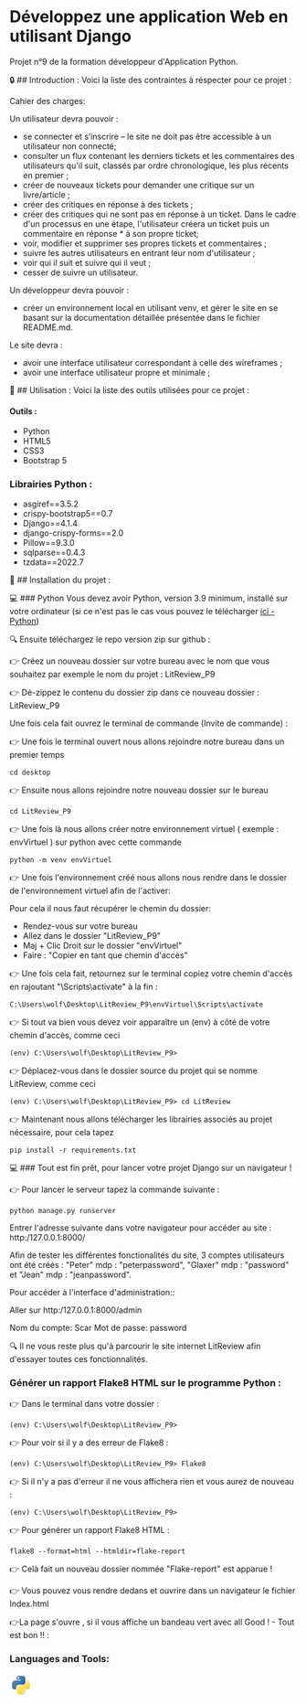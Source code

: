 # Développez une application Web en utilisant Django


Projet n°9 de la formation développeur d'Application Python.

:lock: ## Introduction : Voici la liste des contraintes à réspecter pour ce projet  :

Cahier des charges:

Un utilisateur devra pouvoir :

* se connecter et s’inscrire – le site ne doit pas être accessible à un utilisateur non connecté;
* consulter un flux contenant les derniers tickets et les commentaires des utilisateurs qu'il suit, classés par ordre chronologique, les plus récents en premier ;
* créer de nouveaux tickets pour demander une critique sur un livre/article ;
* créer des critiques en réponse à des tickets ;
* créer des critiques qui ne sont pas en réponse à un ticket. Dans le cadre d'un processus en une étape, l'utilisateur créera un ticket puis un commentaire en réponse * à son propre ticket;
* voir, modifier et supprimer ses propres tickets et commentaires ;
* suivre les autres utilisateurs en entrant leur nom d'utilisateur ;
* voir qui il suit et suivre qui il veut ;
* cesser de suivre un utilisateur.


Un développeur devra pouvoir :

* créer un environnement local en utilisant venv, et gérer le site en se basant sur la documentation détaillée présentée dans le fichier README.md.


Le site devra :

* avoir une interface utilisateur correspondant à celle des wireframes ;
* avoir une interface utilisateur propre et minimale ;


:pushpin: ## Utilisation : Voici la liste des outils utilisées pour ce projet :

#### Outils : 

* Python 
* HTML5
* CSS3
* Bootstrap 5

### Librairies Python :

* asgiref==3.5.2
* crispy-bootstrap5==0.7
* Django==4.1.4
* django-crispy-forms==2.0
* Pillow==9.3.0
* sqlparse==0.4.3
* tzdata==2022.7


:pushpin: ## Installation du projet : 



:computer: ### Python
Vous devez avoir Python, version 3.9 minimum, installé sur votre ordinateur (si ce n'est pas le cas vous pouvez le télécharger [ici - Python](https://www.python.org/downloads/))


:mag: Ensuite téléchargez le repo version zip sur github  :


:point_right: Créez un nouveau dossier sur votre bureau avec le nom que vous souhaitez par exemple le nom du projet : LitReview_P9



:point_right: Dé-zippez le contenu du dossier zip dans ce nouveau dossier : LitReview_P9




Une fois cela fait ouvrez le terminal de commande (Invite de commande) :



:point_right: Une fois le terminal ouvert nous allons rejoindre notre bureau dans un premier temps
```
cd desktop
```
:point_right: Ensuite nous allons rejoindre notre nouveau dossier sur le bureau
```
cd LitReview_P9
```
:point_right: Une fois là nous allons créer notre environnement virtuel ( exemple : envVirtuel ) sur python avec cette commande
```
python -m venv envVirtuel
```
:point_right: Une fois l'environnement créé nous allons nous rendre dans le dossier de l'environnement virtuel afin de l'activer:


Pour cela il nous faut récupérer le chemin du dossier:


* Rendez-vous sur votre bureau
* Allez dans le dossier "LitReview_P9"
* Maj + Clic Droit sur le dossier "envVirtuel"
* Faire : "Copier en tant que chemin d'accès"



:point_right: Une fois cela fait, retournez sur le terminal copiez votre chemin d'accès en rajoutant "\Scripts\activate" à la fin :
```
C:\Users\wolf\Desktop\LitReview_P9\envVirtuel\Scripts\activate
```
:point_right: Si tout va bien vous devez voir apparaître un (env) à côté de votre chemin d'accès, comme ceci
```
(env) C:\Users\wolf\Desktop\LitReview_P9>
```
:point_right: Déplacez-vous dans le dossier source du projet qui se nomme LitReview, comme ceci
```
(env) C:\Users\wolf\Desktop\LitReview_P9> cd LitReview
```
:point_right: Maintenant nous allons télécharger les librairies associés au projet nécessaire, pour cela tapez
```
pip install -r requirements.txt
```


:computer: ### Tout est fin prêt, pour lancer votre projet Django sur un navigateur !



:point_right: Pour lancer le serveur tapez la commande suivante :
```
python manage.py runserver
```

Entrer l'adresse suivante dans votre navigateur pour accéder au site : http:/127.0.0.1:8000/

Afin de tester les différentes fonctionalités du site, 3 comptes utilisateurs ont été créés : "Peter" mdp : "peterpassword", "Glaxer" mdp : "password" et "Jean" mdp : "jeanpassword".

Pour accéder à l'interface d'administration::

Aller sur http:/127.0.0.1:8000/admin

Nom du compte: Scar
Mot de passe: password

:mag: Il ne vous reste plus qu'à parcourir le site internet LitReview afin d'essayer toutes ces fonctionnalités.



### Générer un rapport Flake8 HTML sur le programme Python :

:point_right: Dans le terminal dans votre dossier :
```
(env) C:\Users\wolf\Desktop\LitReview_P9>
```

:point_right: Pour voir si il y a des erreur de Flake8 :
```
(env) C:\Users\wolf\Desktop\LitReview_P9> Flake8
```

:point_right: Si il n'y a pas d'erreur il ne vous affichera rien et vous aurez de nouveau :
```
(env) C:\Users\wolf\Desktop\LitReview_P9> 
```

:point_right: Pour générer un rapport Flake8 HTML :
```
flake8 --format=html --htmldir=flake-report
```
:point_right: Celà fait un nouveau dossier nommée "Flake-report" est apparue !

:point_right: Vous pouvez vous rendre dedans et ouvrire dans un navigateur le fichier Index.html 

:point_right:La page s'ouvre , si il vous affiche un bandeau vert avec all Good !  - Tout est bon !!  :

<h3 align="left">Languages and Tools:</h3>
<p align="left"> <a href="https://www.python.org" target="_blank" rel="noreferrer"> <img src="https://raw.githubusercontent.com/devicons/devicon/master/icons/python/python-original.svg" alt="python" width="40" height="40"/> </a> </p>



